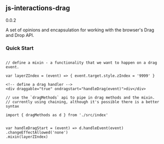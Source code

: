 ## js-interactions-drag

0.0.2

A set of opinions and encapsulation for working with the browser's Drag and Drop API.


### Quick Start

```

// define a mixin - a functionality that we want to happen on a drag event.

var layerZIndex = (event) => { event.target.style.zIndex = '9999' } 

```

```
<!-- define a drag handler -->
<div draggable="true" ondragstart="handleDrag(event)">div</div>

```

```
// use the `dragMethods` api to pipe in drag methods and the mixin.
// currently using chaining, although it's possible there is a better syntax

import { dragMethods as d } from './src/index'


var handleDragStart = (event) => d.handleEvent(event)
.changeEffectAllowed('none')
.mixin(layerZIndex)


```